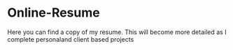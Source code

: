 # Online-Resume
Here you can find a copy of my resume. This will become more detailed as I complete personaland client based projects
